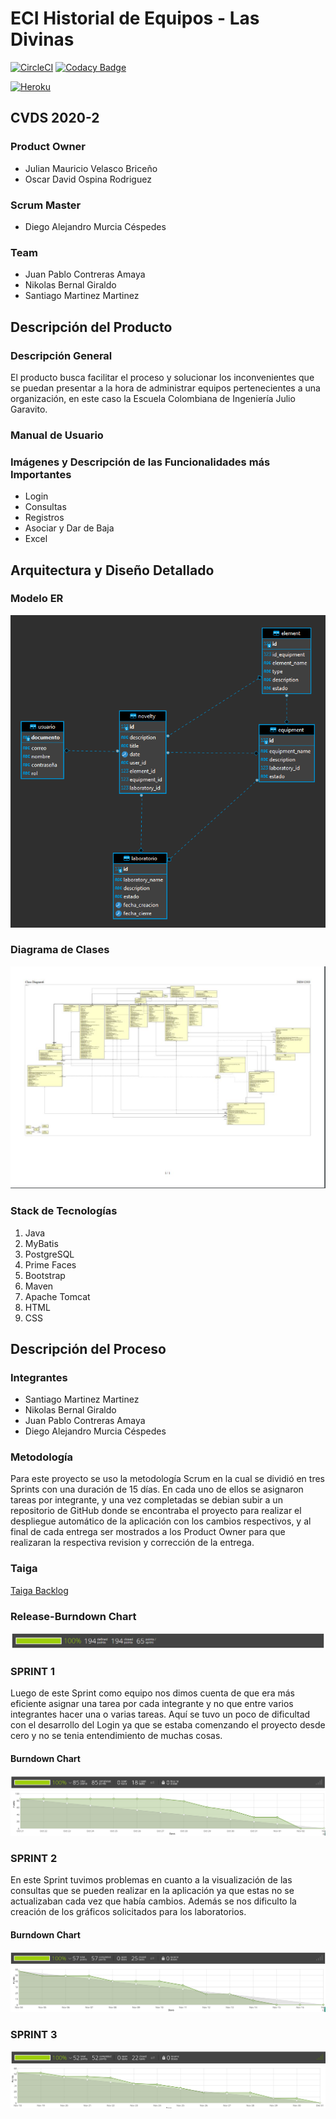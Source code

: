 # ECI Historial de Equipos - Las Divinas
[![CircleCI](https://circleci.com/gh/Las-Divinas/ProjectCVDS.svg?style=svg)](https://github.com/Las-Divinas/ProjectCVDS) [![Codacy Badge](https://app.codacy.com/project/badge/Grade/c8d1257ced7646d39cc0ba4e6957f348)](https://www.codacy.com/gh/Las-Divinas/ProjectCVDS/dashboard?utm_source=github.com&amp;utm_medium=referral&amp;utm_content=Las-Divinas/ProjectCVDS&amp;utm_campaign=Badge_Grade)

[![Heroku](https://www.herokucdn.com/deploy/button.svg)](https://vast-garden-17209.herokuapp.com/)
## CVDS 2020-2
### Product Owner
* Julian Mauricio Velasco Briceño
* Oscar David Ospina Rodriguez
### Scrum Master
* Diego Alejandro Murcia Céspedes 
### Team
* Juan Pablo Contreras Amaya
* Nikolas Bernal Giraldo
* Santiago Martinez Martinez

## Descripción del Producto
### Descripción General
El producto busca facilitar el proceso y solucionar los inconvenientes que se puedan presentar
a la hora de administrar equipos pertenecientes a una organización, en este caso la Escuela Colombiana de Ingeniería Julio Garavito.

### Manual de Usuario

### Imágenes y Descripción de las Funcionalidades más Importantes
- Login
- Consultas
- Registros
- Asociar y Dar de Baja
- Excel

## Arquitectura y Diseño Detallado
### Modelo ER
![ER](/imagenes_README/DiagramaER.png)

### Diagrama de Clases
![DClases](/imagenes_README/DClases.JPG)

### Stack de Tecnologías
1. Java
2. MyBatis
3. PostgreSQL
4. Prime Faces
5. Bootstrap
6. Maven
7. Apache Tomcat
8. HTML
9. CSS

## Descripción del Proceso
### Integrantes
* Santiago Martinez Martinez
* Nikolas Bernal Giraldo
* Juan Pablo Contreras Amaya
* Diego Alejandro Murcia Céspedes

### Metodología
Para este proyecto se uso la metodología Scrum en la cual se dividió en tres Sprints con una duración de
15 días. En cada uno de ellos se asignaron tareas por integrante, y una vez completadas
se debian subir a un repositorio de GitHub donde se encontraba el proyecto para realizar el despliegue automático
de la aplicación con los cambios respectivos, y al final de cada entrega ser mostrados a los Product Owner para que
realizaran la respectiva revision y corrección de la entrega. 

### Taiga 
[Taiga Backlog](https://tree.taiga.io/project/soytiyi-historial-de-equipos-labinfo/backlog)

### Release-Burndown Chart
![rbc](/imagenes_README/backlog.png)

### SPRINT 1
Luego de este Sprint como equipo nos dimos cuenta de que era más eficiente asignar una
tarea por cada integrante y no que entre varios integrantes hacer una o varias tareas. Aquí
se tuvo un poco de dificultad con el desarrollo del Login ya que se estaba comenzando el proyecto
desde cero y no se tenia entendimiento de muchas cosas.

#### Burndown Chart
![sprint01](/imagenes_README/backlogSprint01.png)\
![sprint01-burndown chart](/imagenes_README/Sprint01.png)

### SPRINT 2
En este Sprint tuvimos problemas en cuanto a la visualización de las consultas que se
pueden realizar en la aplicación ya que estas no se actualizaban cada vez que había cambios. Además
se nos dificulto la creación de los gráficos solicitados para los laboratorios.

#### Burndown Chart
![sprint02](/imagenes_README/backlogSprint02.png)\
![sprint02-burndown chart](/imagenes_README/Sprint02.png)

### SPRINT 3
![sprint03](/imagenes_README/backlogSprint03.png)\
![sprint03-burndown chart](/imagenes_README/Sprint03.png)
